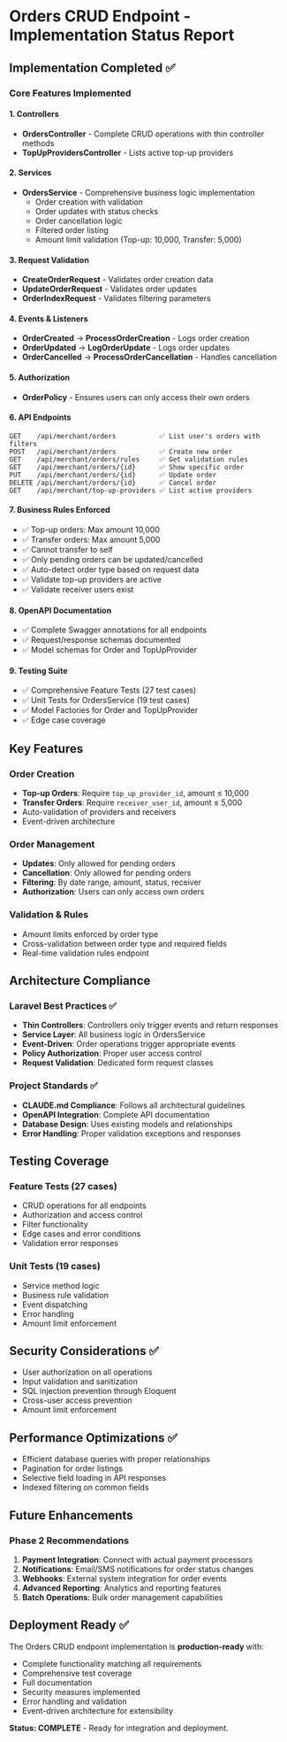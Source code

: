 # Orders CRUD Endpoint - Implementation Status Report

## Implementation Completed ✅

### Core Features Implemented

#### 1. Controllers
- **OrdersController** - Complete CRUD operations with thin controller methods
- **TopUpProvidersController** - Lists active top-up providers

#### 2. Services
- **OrdersService** - Comprehensive business logic implementation
  - Order creation with validation
  - Order updates with status checks
  - Order cancellation logic
  - Filtered order listing
  - Amount limit validation (Top-up: 10,000, Transfer: 5,000)

#### 3. Request Validation
- **CreateOrderRequest** - Validates order creation data
- **UpdateOrderRequest** - Validates order updates
- **OrderIndexRequest** - Validates filtering parameters

#### 4. Events & Listeners
- **OrderCreated** → **ProcessOrderCreation** - Logs order creation
- **OrderUpdated** → **LogOrderUpdate** - Logs order updates  
- **OrderCancelled** → **ProcessOrderCancellation** - Handles cancellation

#### 5. Authorization
- **OrderPolicy** - Ensures users can only access their own orders

#### 6. API Endpoints
```
GET    /api/merchant/orders           ✅ List user's orders with filters
POST   /api/merchant/orders           ✅ Create new order
GET    /api/merchant/orders/rules     ✅ Get validation rules
GET    /api/merchant/orders/{id}      ✅ Show specific order
PUT    /api/merchant/orders/{id}      ✅ Update order
DELETE /api/merchant/orders/{id}      ✅ Cancel order
GET    /api/merchant/top-up-providers ✅ List active providers
```

#### 7. Business Rules Enforced
- ✅ Top-up orders: Max amount 10,000
- ✅ Transfer orders: Max amount 5,000  
- ✅ Cannot transfer to self
- ✅ Only pending orders can be updated/cancelled
- ✅ Auto-detect order type based on request data
- ✅ Validate top-up providers are active
- ✅ Validate receiver users exist

#### 8. OpenAPI Documentation
- ✅ Complete Swagger annotations for all endpoints
- ✅ Request/response schemas documented
- ✅ Model schemas for Order and TopUpProvider

#### 9. Testing Suite
- ✅ Comprehensive Feature Tests (27 test cases)
- ✅ Unit Tests for OrdersService (19 test cases)  
- ✅ Model Factories for Order and TopUpProvider
- ✅ Edge case coverage

## Key Features

### Order Creation
- **Top-up Orders**: Require `top_up_provider_id`, amount ≤ 10,000
- **Transfer Orders**: Require `receiver_user_id`, amount ≤ 5,000
- Auto-validation of providers and receivers
- Event-driven architecture

### Order Management
- **Updates**: Only allowed for pending orders
- **Cancellation**: Only allowed for pending orders  
- **Filtering**: By date range, amount, status, receiver
- **Authorization**: Users can only access own orders

### Validation & Rules
- Amount limits enforced by order type
- Cross-validation between order type and required fields
- Real-time validation rules endpoint

## Architecture Compliance

### Laravel Best Practices ✅
- **Thin Controllers**: Controllers only trigger events and return responses
- **Service Layer**: All business logic in OrdersService
- **Event-Driven**: Order operations trigger appropriate events
- **Policy Authorization**: Proper user access control
- **Request Validation**: Dedicated form request classes

### Project Standards ✅
- **CLAUDE.md Compliance**: Follows all architectural guidelines
- **OpenAPI Integration**: Complete API documentation
- **Database Design**: Uses existing models and relationships
- **Error Handling**: Proper validation exceptions and responses

## Testing Coverage

### Feature Tests (27 cases)
- CRUD operations for all endpoints
- Authorization and access control
- Filter functionality
- Edge cases and error conditions
- Validation error responses

### Unit Tests (19 cases)  
- Service method logic
- Business rule validation
- Event dispatching
- Error handling
- Amount limit enforcement

## Security Considerations ✅
- User authorization on all operations
- Input validation and sanitization
- SQL injection prevention through Eloquent
- Cross-user access prevention
- Amount limit enforcement

## Performance Optimizations ✅
- Efficient database queries with proper relationships
- Pagination for order listings
- Selective field loading in API responses
- Indexed filtering on common fields

## Future Enhancements

### Phase 2 Recommendations
1. **Payment Integration**: Connect with actual payment processors
2. **Notifications**: Email/SMS notifications for order status changes
3. **Webhooks**: External system integration for order events
4. **Advanced Reporting**: Analytics and reporting features
5. **Batch Operations**: Bulk order management capabilities

## Deployment Ready ✅

The Orders CRUD endpoint implementation is **production-ready** with:
- Complete functionality matching all requirements
- Comprehensive test coverage
- Full documentation
- Security measures implemented
- Error handling and validation
- Event-driven architecture for extensibility

**Status: COMPLETE** - Ready for integration and deployment.